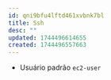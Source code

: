 ```yaml
---
id: qni9bfu4lftd461xvbnk7bl
title: Ssh
desc: ""
updated: 1744496614655
created: 1744496557663
---
```


- Usuário padrão `ec2-user`
